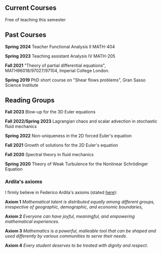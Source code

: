 ## Current Courses

Free of teaching this semester

## Past Courses

**S﻿pring 2024** Teacher Functional Analysis II MATH-404

**Spring 2023** Teaching assistant Analysis IV MATH-205

**Fall 2021**  "Theory of partial differential equations", MATH96018/97027/97104, Imperial College London.

**Spring 2019** PhD short course on "Shear flows problems", Gran Sasso Science Institute

## Reading Groups

**F﻿all 2023** Blow-up for the 3D Euler equations

**Fall 2022/Spring 2023** Lagrangian chaos and scalar advection in stochastic fluid mechanics

**Spring 2022** Non-uniqueness in the 2D forced Euler's equation

**Fall 2021** Growth of solutions for the 2D Euler's equation

**Fall 2020** Spectral theory in fluid mechanics

**Spring 2020** Theory of Weak Turbulence for the Nonlinear Schrödinger Equation

### Ardila's axioms

I firmly believe in Federico Ardila's axioms (stated [here](http://math.sfsu.edu/federico/Articles/noticesfinal.pdf)):

**Axiom 1** *Mathematical talent is distributed equally among different groups, irrespective of geographic, demographic, and economic boundaries,*

**Axiom 2** *Everyone can have joyful, meaningful, and empowering mathematical experiences*.

**Axiom 3** *Mathematics is a powerful, malleable tool that can be shaped and used differently by various communities to serve their needs*.

**Axiom 4** *Every student deserves to be treated with dignity and respect*.
